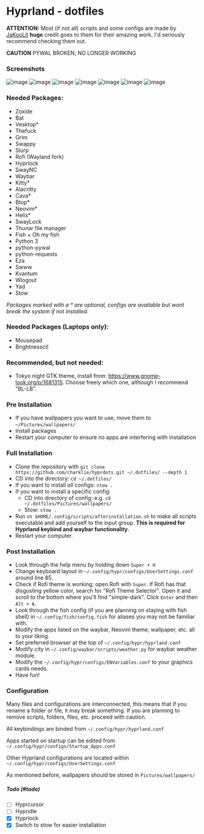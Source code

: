 # Hyprland - dotfiles
**ATTENTION:** Most (if not all) scripts and some configs are made by [JaKooLit](https://github.com/JaKooLit) **huge** credit goes to them for their amazing work. I'd seriously recommend checking them out.

**CAUTION** PYWAL BROKEN, NO LONGER WORKING

### Screenshots
![image](https://github.com/charklie/hyprdots/assets/157241212/3557494d-f83f-4b2a-9963-8eb740e3543e)
![image](https://github.com/charklie/hyprdots/assets/157241212/bde6d3a0-d2f9-42a1-9fe7-7738c85a0e5c)
![image](https://github.com/charklie/hyprdots/assets/157241212/d1590cfd-0a8a-4658-8638-cc79fe89aab2)
![image](https://github.com/charklie/hyprdots/assets/157241212/9a671fca-95d2-4b32-b1ed-1244c7e247e0)
![image](https://github.com/charklie/hyprdots/assets/157241212/6ef0918d-576d-4b1d-85cc-6f5083ef8902)
![image](https://github.com/charklie/hyprdots/assets/157241212/a060f3ce-cf2a-4ade-a7f5-2cd21cee2d8a)
![image](https://github.com/charklie/hyprdots/assets/157241212/f6015c94-5cc7-4279-a035-74b8ab6ad41c)

### Needed Packages:
- Zoxide
- Bat
- Vesktop*
- Thefuck
- Grim
- Swappy
- Slurp
- Rofi (Wayland fork)
- Hyprlock
- SwayNC
- Waybar
- Kitty*
- Alacritty
- Cava*
- Btop*
- Neovim*
- Helix*
- SwayLock
- Thunar file manager
- Fish + Oh my fish
- Python 3
- python-pywal
- python-requests
- Eza
- Swww
- Kvantum
- Wlogout
- Yad
- Stow

_Packages marked with a * are optional, configs are available but wont break the system if not installed._

### Needed Packages (Laptops only):

- Mousepad
- Brightnessctl

### Recommended, but not needed:
- Tokyo night GTK theme, install from: https://www.gnome-look.org/p/1681315. Choose freely which one, although I recommend "BL-LB".

### Pre Installation

- If you have wallpapers you want to use, move them to `~/Pictures/wallpapers/`
- Install packages
- Restart your computer to ensure no apps are interfering with installation

### Full Installation 

- Clone the repository with `git clone https://github.com/charklie/hyprdots.git ~/.dotfiles/ --depth 1`
- CD into the directory: `cd ~/.dotfiles/`
- If you want to install *all* configs: `stow .`
- If you want to install a specific config:
    - CD into directory of config: e.g. `cd ~/.dotfiles/Pictures/wallpapers/`
    - Stow: `stow .`
- Run `sh $HOME/.config/scripts/afterinstallation.sh` to make all scripts executable and add yourself to the input group. **This is required for Hyprland keybind and waybar functionality.**
- Restart your computer.

### Post Installation

- Look through the help menu by holding down `Super + H`
- Change keyboard layout in `~/.config/hypr/configs/UserSettings.conf` around line 85.
- Check if Rofi theme is working; open Rofi with `Super`. If Rofi has that disgusting yellow color, search for "Rofi Theme Selector". Open it and scroll to the bottom where you'll find "simple-dark". Click `Enter` and then `Alt + A`.
- Look through the fish config (if you are planning on staying with fish shell) in `~/.config/fish/config.fish` for aliases you may not be familiar with.
- Modify the apps listed on the waybar, Neovim theme, wallpaper, etc. all to your liking.
- Set preferred browser at the top of `~/.config/hypr/hyprland.conf`
- Modify city in `~/.config/waybar/scripts/weather.py` for waybar weather module.
- Modify the `~/.config/hypr/configs/ENVariables.conf` to your graphics cards needs.
- Have fun!

### Configuration 

Many files and configurations are interconnected, this means that if you rename a folder or file, it may break something. If you are planning to remove scripts, folders, files, etc. proceed with caution.

All keybindings are binded from `~/.config/hypr/hyprland.conf`

Apps started on startup can be edited from `~/.config/hypr/configs/Startup_Apps.conf`

Other Hyprland configurations are located within `~/.config/hypr/configs/UserSettings.conf`

As mentioned before, wallpapers should be stored in `Pictures/wallpapers/`

##### Todo (#todo)
- [ ] Hyprcursor
- [ ] Hypridle
- [X] Hyprlock
- [X] Switch to stow for easier installation
